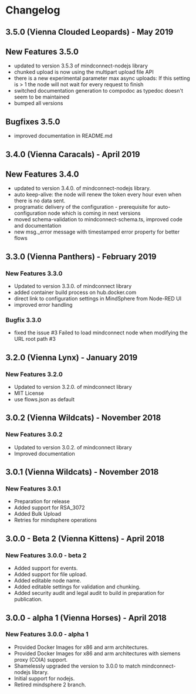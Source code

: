 # Changelog

## 3.5.0 (Vienna Clouded Leopards) - May 2019

## New Features 3.5.0

- updated to version 3.5.3 of mindconnect-nodejs library
- chunked upload is now using the multipart upload file API
- there is a new experimental parameter max async uploads: If this setting is > 1 the node will not wait for every request to finish
- switched documentation generation to compodoc as typedoc doesn't seem to be maintained
- bumped all versions

## Bugfixes 3.5.0

- improved documentation in README.md

## 3.4.0 (Vienna Caracals) - April 2019

## New Features 3.4.0

- updated to version 3.4.0. of mindconnect-nodejs library.
- auto keep-alive: the node will renew the token every hour even when there is no data sent.
- programatic delivery of the configuration - prerequisite for auto-configuration node which is coming in next versions
- moved schema-validation to mindconnect-schema.ts, improved code and documentation
- new msg._error message with timestamped error property for better flows

## 3.3.0 (Vienna Panthers) - February 2019

### New Features 3.3.0

- Updated to version 3.3.0. of mindconnect library
- added container build process on hub.docker.com
- direct link to configuration settings in MindSphere from Node-RED UI
- improved error handling

### Bugfix 3.3.0

- fixed the issue #3 Failed to load mindconnect node when modifying the URL root path #3

## 3.2.0 (Vienna Lynx) - January 2019

### New Features 3.2.0

- Updated to version 3.2.0. of mindconnect library
- MIT License
- use flows.json as default

## 3.0.2 (Vienna Wildcats) - November 2018

### New Features 3.0.2

- Updated to version 3.0.2. of mindconnect library
- Improved documentation

## 3.0.1 (Vienna Wildcats) - November 2018

### New Features 3.0.1

- Preparation for release
- Added support for RSA_3072
- Added Bulk Upload
- Retries for mindsphere operations

## 3.0.0 - Beta 2 (Vienna Kittens) - April 2018

### New Features 3.0.0 - beta 2

- Added support for events.
- Added support for file upload.
- Added editable node name.
- Added editable settings for validation and chunking.
- Added security audit and legal audit to build in preparation for publication.

## 3.0.0 - alpha 1 (Vienna Horses) - April 2018

### New Features 3.0.0 - alpha 1

- Provided Docker Images for x86 and arm architectures.
- Provided Docker Images for x86 and arm architectures with siemens proxy (COIA) support.
- Shamelessly upgraded the version to 3.0.0 to match mindconnect-nodejs library.
- Initial support for nodejs.
- Retired mindsphere 2 branch.
